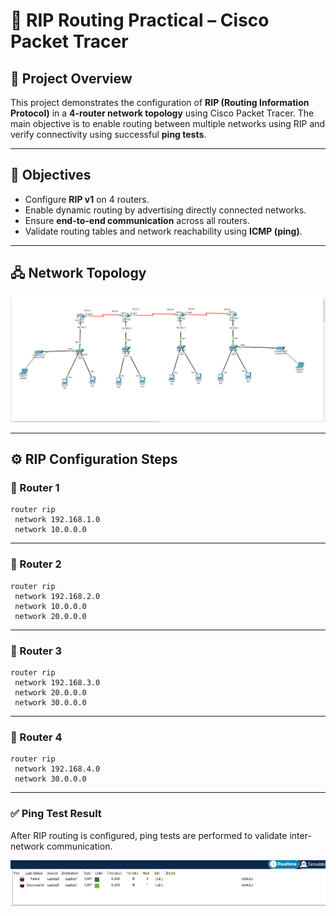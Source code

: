 # 🔁 RIP Routing Practical – Cisco Packet Tracer

## 📘 Project Overview

This project demonstrates the configuration of **RIP (Routing Information Protocol)** in a **4-router network topology** using Cisco Packet Tracer. The main objective is to enable routing between multiple networks using RIP and verify connectivity using successful **ping tests**.

---

## 🎯 Objectives

- Configure **RIP v1** on 4 routers.
- Enable dynamic routing by advertising directly connected networks.
- Ensure **end-to-end communication** across all routers.
- Validate routing tables and network reachability using **ICMP (ping)**.

---

## 🖧 Network Topology

![RIP Topology](./01-RIP-Topology.png)  

---

## ⚙️ RIP Configuration Steps

### 🔹 Router 1

 <pre><code>router rip
 network 192.168.1.0
 network 10.0.0.0</code></pre>

---

### 🔹 Router 2

 <pre><code>router rip
 network 192.168.2.0
 network 10.0.0.0
 network 20.0.0.0</code></pre>

---

### 🔹 Router 3

 <pre><code>router rip
 network 192.168.3.0
 network 20.0.0.0
 network 30.0.0.0</code></pre>

---

### 🔹 Router 4

 <pre><code>router rip
 network 192.168.4.0
 network 30.0.0.0</code></pre>

---

### ✅ Ping Test Result

After RIP routing is configured, ping tests are performed to validate inter-network communication.

![RIP Successful Ping](./02-RIP-Routing-Successful.png)
